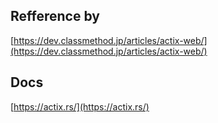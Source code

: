 ## Refference by

[https://dev.classmethod.jp/articles/actix-web/](https://dev.classmethod.jp/articles/actix-web/)

## Docs
[https://actix.rs/](https://actix.rs/)